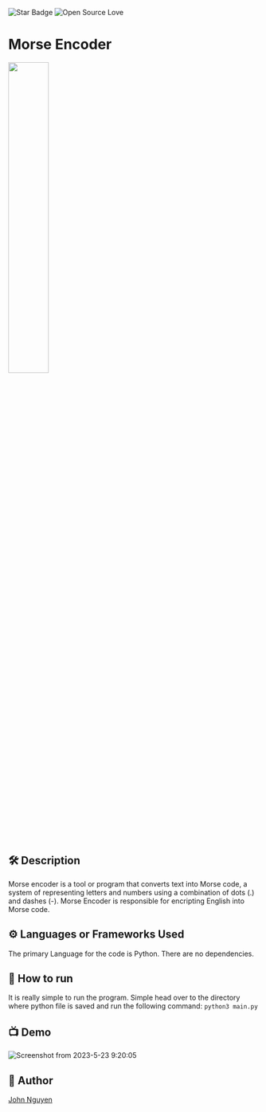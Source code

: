 <!--Please do not remove this part-->
![Star Badge](https://img.shields.io/static/v1?label=%F0%9F%8C%9F&message=If%20Useful&style=style=flat&color=BC4E99)
![Open Source Love](https://badges.frapsoft.com/os/v1/open-source.svg?v=103)
# Morse Encoder

<img src = "https://github.com/JohnN310/python-mini-project/blob/b03e7b77ed1f39475a1be8705d79b0411ae0305f/Encode_Morse.py/Morse-Code-Letters-and-Numbers.jpg" width="40%" height="40%">

## 🛠️ Description
Morse encoder is a tool or program that converts text into Morse code, a system of representing letters and numbers using a combination of dots (.) and dashes (-). Morse Encoder is responsible for encripting English into Morse code.

## ⚙️ Languages or Frameworks Used
The primary Language for the code is Python. There are no dependencies.

## 🌟 How to run
It is really simple to run the program. Simple head over to the directory where python file is saved and run the following command:
```python3 main.py```

## 📺 Demo
![Screenshot from 2023-5-23 9:20:05 ](https://github.com/JohnN310/python-mini-project/blob/main/Encode_Morse.py/morse_encoder.png)

## 🤖 Author
<a href="https://github.com/JohnN310">John Nguyen

